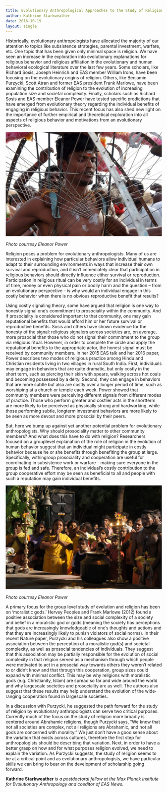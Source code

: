 ```yaml
---
title: Evolutionary Anthropological Approaches to the Study of Religion
author: Kathrine Starkweather
date: 2016-10-19
layout: single
---
```


Historically, evolutionary anthropologists have allocated the majority of our attention to topics like subsistence strategies, parental investment, warfare, etc. One topic that has been given only minimal space is religion. We have seen an increase in the exploration into evolutionary explanations for religious behavior and religious affiliation in the evolutionary and human behavioral ecological literature over the last few years. Some scholars, like Richard Sosis, Joseph Heinrich and EAS member William Irons, have been focusing on the evolutionary origins of religion. Others, like Benjamin Purzycki, Scott Atran and former EAS president Frank Marlowe, have been examining the contribution of religion to the evolution of increasing population size and societal complexity. Finally, scholars such as Richard Sosis and EAS member Eleanor Power have tested specific predictions that have emerged from evolutionary theory regarding the individual benefits of engaging in religious behavior. This recent focus has also shed new light on the importance of further empirical and theoretical exploration into all aspects of religious behavior and motivations from an evolutionary perspective.

![](/assets/images/india-power1.png)

*Photo courtesy Eleanor Power*

Religion poses a problem for evolutionary anthropologists. Many of us are interested in explaining how particular behaviors allow individual humans to adapt to their surrounding environments in ways that increase their own survival and reproduction, and it isn’t immediately clear that participation in religious behaviors should directly influence either survival or reproduction. Participation in religious ritual can be very costly for an individual in terms of time, money or even physical pain or bodily harm and the question – from an evolutionary perspective – is why would an individual engage in this costly behavior when there is no obvious reproductive benefit that results?

Using costly signaling theory, some have argued that religion is one way to honestly signal one’s commitment to prosociality within the community. And if prosociality is considered important to that community, one may gain reputational benefits that would afford him or her future survival or reproductive benefits. Sosis and others have shown evidence for the honesty of the signal: religious signalers across societies are, on average, more prosocial than those who do not signal their commitment to the group via religious ritual. However, in order to complete the circle and apply the reputational benefits to the appropriate actor,
the honest signal must be received by community members. In her 2015 EAS talk and her 2016 paper, Power describes two modes of religious practice among Hindu and Christian residents living in two villages in rural South India. First, individuals may engage in behaviors that are quite dramatic, but only costly in the short­ term, such as piercing their skin with spears, walking across hot coals and becoming possessed by a deity. Second, they can engage in behaviors that are more subtle but also are costly over a longer period of time, such as worshiping at a church or temple each week. Power showed that community members were perceiving different signals from different modes of practice. Those who perform greater and costlier acts in the short­term are more likely to be perceived as physically strong and hard­working, while those performing subtle, long­term investment behaviors are more likely to be seen as more devout and more prosocial by their peers.

But, here we bump up against yet another potential problem for evolutionary anthropologists. Why should prosociality matter to other community members? And what does this have to do with religion? Researchers focused on a group­level explanation of the role of religion in the evolution of human behavior suggest that an individual might participate in costly behavior because he or she benefits through benefiting the group at large. Specifically, within­group prosociality and cooperation are useful for coordinating in subsistence work or warfare – making sure everyone in the group is fed and safe. Therefore, an individual’s costly contribution to the group cooperative effort may be seen as beneficial to all and people with such a reputation may gain individual benefits.

![](/assets/images/india-power2.png)

*Photo courtesy Eleanor Power*

A primary focus for the group­ level study of evolution and religion has been on ‘moralistic gods.’ Hervey Peoples and Frank Marlowe (2012) found a positive association between the size and social complexity of a society and belief in a moralistic god or gods (meaning the society has perceptions that gods are increasingly knowledgeable of one’s thoughts and actions and that they are increasingly likely to punish violators of social norms). In their recent Nature paper, Purzycki and his colleagues also show a positive association between the perception of a moralistic god(s) and societal complexity, as well as prosocial tendencies of individuals. They suggest that this association may be partially responsible for the evolution of social complexity in that religion served as a mechanism through which people were motivated to act in a prosocial way towards
others they weren’t related to or didn’t know and that through this cooperation, group sizes could expand with minimal conflict. This may be why religions with moralistic gods (e.g. Christianity, Islam) are spread so far and wide around the world and why large­scale societies and prosociality are as well. The authors also suggest that these results may help understand the evolution of the wide­ranging cooperation found in large­scale societies.

In a discussion with Purzycki, he suggested the path forward for the study of religion by evolutionary anthropologists can serve two critical purposes. Currently much of the focus on the study of religion more broadly is centered around Abrahamic religions, though Purzycki says, “We know that not all societies are complex, not all religions are Abrahamic, and not all gods are concerned with morality.” We just don’t have a good sense about the variation that exists across cultures, therefore the first step for anthropologists should be describing that variation. Next, in order to have a better grasp on how and for what purposes religion evolved, we need to explain the variation. As Purzycki suggests, the study of religion seems to be at a critical point and as evolutionary anthropologists, we have particular skills we can bring to bear on the development of scholarship going forward.

**Kathrine Starkweather** *is a postdoctoral fellow at the Max Planck Institute for Evolutionary Anthropology and co­editor of EAS News.*
